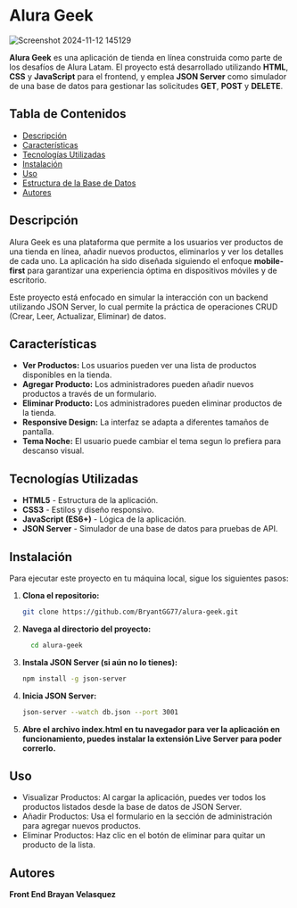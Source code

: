 # Alura Geek

![Screenshot 2024-11-12 145129](https://github.com/user-attachments/assets/ef42cdef-4f50-4e24-a9ba-ef28c3d060d9)


**Alura Geek** es una aplicación de tienda en línea construida como parte de los desafíos de Alura Latam. El proyecto está desarrollado utilizando **HTML**, **CSS** y **JavaScript** para el frontend, y emplea **JSON Server** como simulador de una base de datos para gestionar las solicitudes **GET**, **POST** y **DELETE**.

## Tabla de Contenidos
- [Descripción](#descripción)
- [Características](#características)
- [Tecnologías Utilizadas](#tecnologías-utilizadas)
- [Instalación](#instalación)
- [Uso](#uso)
- [Estructura de la Base de Datos](#estructura-de-la-base-de-datos)
- [Autores](#autores)

## Descripción

Alura Geek es una plataforma que permite a los usuarios ver productos de una tienda en línea, añadir nuevos productos, eliminarlos y ver los detalles de cada uno. La aplicación ha sido diseñada siguiendo el enfoque **mobile-first** para garantizar una experiencia óptima en dispositivos móviles y de escritorio.

Este proyecto está enfocado en simular la interacción con un backend utilizando JSON Server, lo cual permite la práctica de operaciones CRUD (Crear, Leer, Actualizar, Eliminar) de datos.

## Características

- **Ver Productos:** Los usuarios pueden ver una lista de productos disponibles en la tienda.
- **Agregar Producto:** Los administradores pueden añadir nuevos productos a través de un formulario.
- **Eliminar Producto:** Los administradores pueden eliminar productos de la tienda.
- **Responsive Design:** La interfaz se adapta a diferentes tamaños de pantalla.
- **Tema Noche:** El usuario puede cambiar el tema segun lo prefiera para descanso visual.

## Tecnologías Utilizadas

- **HTML5** - Estructura de la aplicación.
- **CSS3** - Estilos y diseño responsivo.
- **JavaScript (ES6+)** - Lógica de la aplicación.
- **JSON Server** - Simulador de una base de datos para pruebas de API.

## Instalación

Para ejecutar este proyecto en tu máquina local, sigue los siguientes pasos:

1. **Clona el repositorio:**
   ```bash
   git clone https://github.com/BryantGG77/alura-geek.git

2. **Navega al directorio del proyecto:**
   ```bash
     cd alura-geek
4. **Instala JSON Server (si aún no lo tienes):**
   ```bash
   npm install -g json-server
6. **Inicia JSON Server:**
   ```bash
   json-server --watch db.json --port 3001
8. **Abre el archivo index.html en tu navegador para ver la aplicación en funcionamiento, puedes instalar la extensión Live Server para poder correrlo.**

## Uso

- Visualizar Productos: Al cargar la aplicación, puedes ver todos los productos listados desde la base de datos de JSON Server.
- Añadir Productos: Usa el formulario en la sección de administración para agregar nuevos productos.
- Eliminar Productos: Haz clic en el botón de eliminar para quitar un producto de la lista.

## Autores

**Front End Brayan Velasquez**
  
